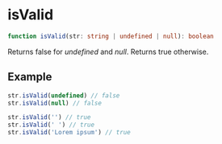 # isValid

```ts
function isValid(str: string | undefined | null): boolean
```

Returns false for _undefined_ and _null_. Returns true otherwise.

## Example

```ts
str.isValid(undefined) // false
str.isValid(null) // false
```

```ts
str.isValid('') // true
str.isValid(' ') // true
str.isValid('Lorem ipsum') // true
```
